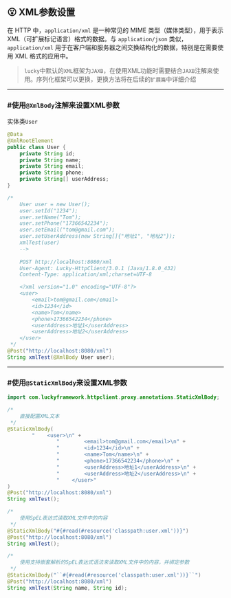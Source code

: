 ## 😮 XML参数设置
在 HTTP 中，`application/xml` 是一种常见的 MIME 类型（媒体类型），用于表示 XML（可扩展标记语言）格式的数据。与 `application/json` 类似，`application/xml` 用于在客户端和服务器之间交换结构化的数据，特别是在需要使用 XML 格式的应用中。

> `lucky`中默认的`XML`框架为`JAXB`，在使用XML功能时需要结合`JAXB`注解来使用。序列化框架可以更换，更换方法将在后续的`扩展篇`中详细介绍

---
### #使用`@XmlBody`注解来设置XML参数

实体类`User`
```java
@Data
@XmlRootElement
public class User {
    private String id;
    private String name;
    private String email;
    private String phone;
    private String[] userAddress;
}
```


```java
/*
    User user = new User();
    user.setId("1234");
    user.setName("Tom");
    user.setPhone("17366542234");
    user.setEmail("tom@gmail.com");
    user.setUserAddress(new String[]{"地址1", "地址2"});
    xmlTest(user)
    -->
    
    POST http://localhost:8080/xml
    User-Agent: Lucky-HttpClient/3.0.1 (Java/1.8.0_432)
    Content-Type: application/xml;charset=UTF-8

    <?xml version="1.0" encoding="UTF-8"?>
    <user>
        <email>tom@gmail.com</email>
        <id>1234</id>
        <name>Tom</name>
        <phone>17366542234</phone>
        <userAddress>地址1</userAddress>
        <userAddress>地址2</userAddress>
    </user>    
 */
@Post("http://localhost:8080/xml")
String xmlTest(@XmlBody User user);
```
---

### #使用`@StaticXmlBody`来设置XML参数

```java
import com.luckyframework.httpclient.proxy.annotations.StaticXmlBody;

/*
    直接配置XML文本    
 */
@StaticXmlBody(
        "    <user>\n" +
                "        <email>tom@gmail.com</email>\n" +
                "        <id>1234</id>\n" +
                "        <name>Tom</name>\n" +
                "        <phone>17366542234</phone>\n" +
                "        <userAddress>地址1</userAddress>\n" +
                "        <userAddress>地址2</userAddress>\n" +
                "    </user>"
)
@Post("http://localhost:8080/xml")
String xmlTest();

/*
    使用SpEL表达式读取XML文件中的内容    
 */
@StaticXmlBody("#{#read(#resource('classpath:user.xml'))}")
@Post("http://localhost:8080/xml")
String xmlTest();

/*
    使用支持嵌套解析的SpEL表达式语法来读取XML文件中的内容，并绑定参数    
 */
@StaticXmlBody("``#{#read(#resource('classpath:user.xml'))}``")
@Post("http://localhost:8080/xml")
String xmlTest(String name, String id);

```
